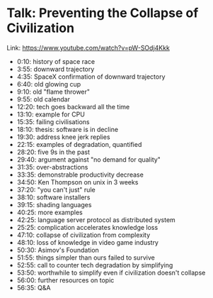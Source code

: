 # Talk: Preventing the Collapse of Civilization

Link: https://www.youtube.com/watch?v=pW-SOdj4Kkk

- 0:10: history of space race
- 3:55: downward trajectory
- 4:35: SpaceX confirmation of downward trajectory
- 6:40: old glowing cup
- 9:10: old "flame thrower"
- 9:55: old calendar
- 12:20: tech goes backward all the time
- 13:10: example for CPU
- 15:35: failing civilisations
- 18:10: thesis: software is in decline
- 19:30: address knee jerk replies
- 22:15: examples of degradation, quantified
- 28:20: five 9s in the past
- 29:40: argument against "no demand for quality"
- 31:35: over-abstractions
- 33:35: demonstrable productivity decrease
- 34:50: Ken Thompson on unix in 3 weeks
- 37:20: "you can't just" rule
- 38:10: software installers
- 39:15: shading languages
- 40:25: more examples
- 42:25: language server protocol as distributed system
- 25:25: complication accelerates knowledge loss
- 47:10: collapse of civilization from complexity
- 48:10: loss of knowledge in video game industry
- 50:30: Asimov's Foundation
- 51:55: things simpler than ours failed to survive
- 52:55: call to counter tech degradation by simplifying
- 53:50: worthwhile to simplify even if civilization doesn't collapse
- 56:00: further resources on topic
- 56:35: Q&A
